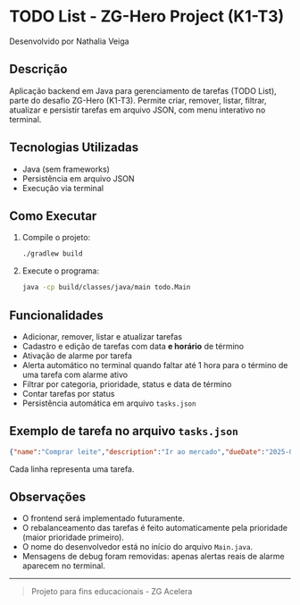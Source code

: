 # TODO List - ZG-Hero Project (K1-T3)

Desenvolvido por Nathalia Veiga

## Descrição
Aplicação backend em Java para gerenciamento de tarefas (TODO List), parte do desafio ZG-Hero (K1-T3). Permite criar, remover, listar, filtrar, atualizar e persistir tarefas em arquivo JSON, com menu interativo no terminal.

## Tecnologias Utilizadas
- Java (sem frameworks)
- Persistência em arquivo JSON
- Execução via terminal

## Como Executar
1. Compile o projeto:
   ```bash
   ./gradlew build
   ```
2. Execute o programa:
   ```bash
   java -cp build/classes/java/main todo.Main
   ```

## Funcionalidades
- Adicionar, remover, listar e atualizar tarefas
- Cadastro e edição de tarefas com data **e horário** de término
- Ativação de alarme por tarefa
- Alerta automático no terminal quando faltar até 1 hora para o término de uma tarefa com alarme ativo
- Filtrar por categoria, prioridade, status e data de término
- Contar tarefas por status
- Persistência automática em arquivo `tasks.json`

## Exemplo de tarefa no arquivo `tasks.json`
```json
{"name":"Comprar leite","description":"Ir ao mercado","dueDate":"2025-08-25","endTime":"15:00","priority":2,"category":"Compras","status":"TODO","alarmeAtivo":true}
```
Cada linha representa uma tarefa.

## Observações
- O frontend será implementado futuramente.
- O rebalanceamento das tarefas é feito automaticamente pela prioridade (maior prioridade primeiro).
- O nome do desenvolvedor está no início do arquivo `Main.java`.
- Mensagens de debug foram removidas: apenas alertas reais de alarme aparecem no terminal.

---

> Projeto para fins educacionais - ZG Acelera
